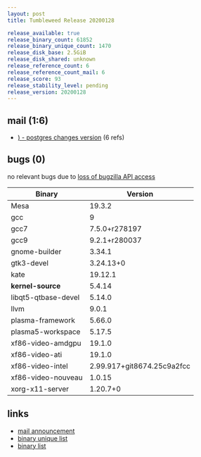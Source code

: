 ```yaml
---
layout: post
title: Tumbleweed Release 20200128

release_available: true
release_binary_count: 61852
release_binary_unique_count: 1470
release_disk_base: 2.5GiB
release_disk_shared: unknown
release_reference_count: 6
release_reference_count_mail: 6
release_score: 93
release_stability_level: pending
release_version: 20200128
---
```


## mail (1:6)

- [) - postgres changes version](https://lists.opensuse.org/opensuse-factory/2020-01/msg00311.html) (6 refs)

## bugs (0)

<!--more-->

no relevant bugs due to [loss of bugzilla API access](https://bugzilla.opensuse.org/show_bug.cgi?id=1157722)

Binary | Version
--- | ---
Mesa | 19.3.2
gcc | 9
gcc7 | 7.5.0+r278197
gcc9 | 9.2.1+r280037
gnome-builder | 3.34.1
gtk3-devel | 3.24.13+0
kate | 19.12.1
**kernel-source** | 5.4.14
libqt5-qtbase-devel | 5.14.0
llvm | 9.0.1
plasma-framework | 5.66.0
plasma5-workspace | 5.17.5
xf86-video-amdgpu | 19.1.0
xf86-video-ati | 19.1.0
xf86-video-intel | 2.99.917+git8674.25c9a2fcc
xf86-video-nouveau | 1.0.15
xorg-x11-server | 1.20.7+0

## links

- [mail announcement](https://lists.opensuse.org/opensuse-factory/2020-01/msg00310.html)
- [binary unique list](http://download.opensuse.org/history/20200128/rpm.unique.list)
- [binary list](http://download.opensuse.org/history/20200128/rpm.list)
